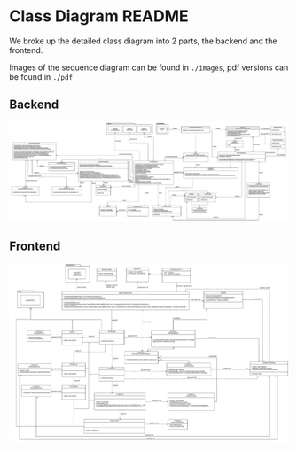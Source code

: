 # Class Diagram README
We broke up the detailed class diagram into 2 parts, the backend and the frontend.

Images of the sequence diagram can be found in `./images`, pdf versions can be found in `./pdf`


## Backend

<img src="/UML/Class_Diagrams/images/backend.png" >

## Frontend

<img src="/UML/Class_Diagrams/images/frontend.png" >

